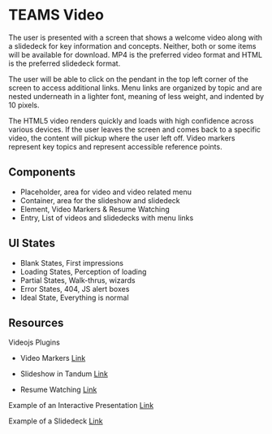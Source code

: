 # TEAMS Video

The user is presented with a screen that shows a welcome video along with a slidedeck for key information and concepts. Neither, both or some items will be available for download. MP4 is the preferred video format and HTML is the preferred slidedeck format.

The user will be able to click on the pendant in the top left corner of the screen to access additional links. Menu links are organized by topic and are nested underneath in a lighter font, meaning of less weight, and indented by 10 pixels.

The HTML5 video renders quickly and loads with high confidence across various devices. If the user leaves the screen and comes back to a specific video, the content will pickup where the user left off. Video markers represent key topics and represent accessible reference points.

## Components

- Placeholder, area for video and video related menu
- Container, area for the slideshow and slidedeck
- Element, Video Markers & Resume Watching
- Entry, List of videos and slidedecks with menu links

## UI States

- Blank States, First impressions
- Loading States, Perception of loading
- Partial States, Walk-thrus, wizards
- Error States, 404, JS alert boxes
- Ideal State, Everything is normal

## Resources

Videojs Plugins
  - Video Markers [Link](https://github.com/spchuang/videojs-markers)

  - Slideshow in Tandum [Link](https://github.com/InnovationEnterprise/let-me-slide-that-for-you)

  - Resume Watching [Link](https://github.com/sprice/videojs-resume)

Example of an Interactive Presentation [Link](http://elearning-examples.s3.amazonaws.com/En-Software-demo/interaction.html)

Example of a Slidedeck
[Link](http://rawgit.com/rmcgibbo/slidedeck-example/master/index.html#1)
